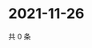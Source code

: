 # 2021-11-26

共 0 条

<!-- BEGIN WEIBO -->
<!-- 最后更新时间 Fri Nov 26 2021 18:15:51 GMT+0800 (China Standard Time) -->

<!-- END WEIBO -->
